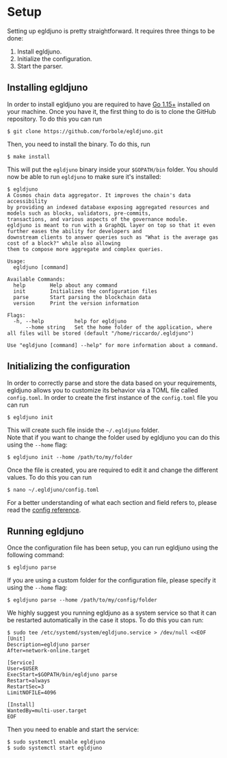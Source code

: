 # Setup
Setting up egldjuno is pretty straightforward. It requires three things to be done:
1. Install egldjuno.
1. Initialize the configuration.
2. Start the parser.

## Installing egldjuno
In order to install egldjuno you are required to have [Go 1.15+](https://golang.org/dl/) installed on your machine. Once you have it, the first thing to do is to clone the GitHub repository. To do this you can run

```shell
$ git clone https://github.com/forbole/egldjuno.git
```

Then, you need to install the binary. To do this, run

```shell
$ make install
```

This will put the `egldjuno` binary inside your `$GOPATH/bin` folder. You should now be able to run `egldjuno` to make sure it's installed:

```shell
$ egldjuno
A Cosmos chain data aggregator. It improves the chain's data accessibility
by providing an indexed database exposing aggregated resources and models such as blocks, validators, pre-commits, 
transactions, and various aspects of the governance module. 
egldjuno is meant to run with a GraphQL layer on top so that it even further eases the ability for developers and
downstream clients to answer queries such as "What is the average gas cost of a block?" while also allowing
them to compose more aggregate and complex queries.

Usage:
  egldjuno [command]

Available Commands:
  help        Help about any command
  init        Initializes the configuration files
  parse       Start parsing the blockchain data
  version     Print the version information

Flags:
  -h, --help          help for egldjuno
      --home string   Set the home folder of the application, where all files will be stored (default "/home/riccardo/.egldjuno")

Use "egldjuno [command] --help" for more information about a command.
```

## Initializing the configuration
In order to correctly parse and store the data based on your requirements, egldjuno allows you to customize its behavior via a TOML file called `config.toml`. In order to create the first instance of the `config.toml` file you can run

```shell
$ egldjuno init
```

This will create such file inside the `~/.egldjuno` folder.  
Note that if you want to change the folder used by egldjuno you can do this using the `--home` flag:

```shell
$ egldjuno init --home /path/to/my/folder
```

Once the file is created, you are required to edit it and change the different values. To do this you can run

```shell
$ nano ~/.egldjuno/config.toml
```

For a better understanding of what each section and field refers to, please read the [config reference](config.md).

## Running egldjuno
Once the configuration file has been setup, you can run egldjuno using the following command:

```shell
$ egldjuno parse
```

If you are using a custom folder for the configuration file, please specify it using the `--home` flag:


```shell
$ egldjuno parse --home /path/to/my/config/folder
```

We highly suggest you running egldjuno as a system service so that it can be restarted automatically in the case it stops. To do this you can run:

```shell
$ sudo tee /etc/systemd/system/egldjuno.service > /dev/null <<EOF
[Unit]
Description=egldjuno parser
After=network-online.target

[Service]
User=$USER
ExecStart=$GOPATH/bin/egldjuno parse
Restart=always
RestartSec=3
LimitNOFILE=4096

[Install]
WantedBy=multi-user.target
EOF
```

Then you need to enable and start the service:

```shell
$ sudo systemctl enable egldjuno
$ sudo systemctl start egldjuno
```